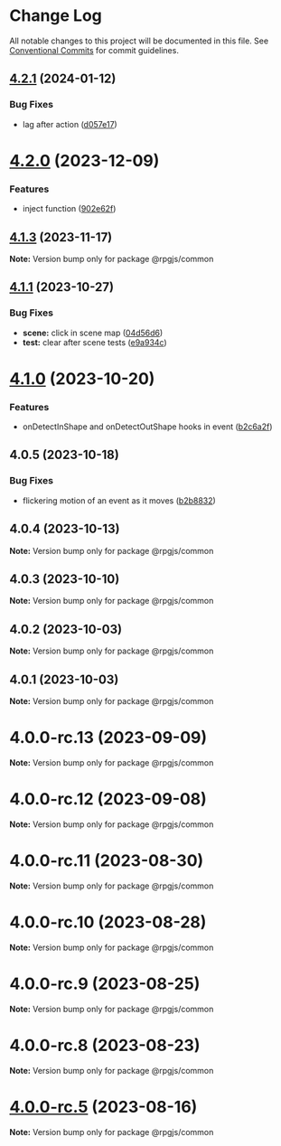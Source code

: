 # Change Log

All notable changes to this project will be documented in this file.
See [Conventional Commits](https://conventionalcommits.org) for commit guidelines.

## [4.2.1](https://github.com/RSamaium/RPG-JS/compare/v4.2.0...v4.2.1) (2024-01-12)


### Bug Fixes

*  lag after action ([d057e17](https://github.com/RSamaium/RPG-JS/commit/d057e1736475e03a0553882a53b96a4d77e65acf))





# [4.2.0](https://github.com/RSamaium/RPG-JS/compare/v4.1.3...v4.2.0) (2023-12-09)


### Features

* inject function ([902e62f](https://github.com/RSamaium/RPG-JS/commit/902e62ff4fdd9b5bd26ee7d5be9ccae2b051f248))





## [4.1.3](https://github.com/RSamaium/RPG-JS/compare/v4.1.2...v4.1.3) (2023-11-17)

**Note:** Version bump only for package @rpgjs/common





## [4.1.1](https://github.com/RSamaium/RPG-JS/compare/v4.1.0...v4.1.1) (2023-10-27)


### Bug Fixes

* **scene:** click in scene map ([04d56d6](https://github.com/RSamaium/RPG-JS/commit/04d56d6e07c58e2c039732e35ae3b94fc6751fa5))
* **test:** clear after scene tests ([e9a934c](https://github.com/RSamaium/RPG-JS/commit/e9a934c7fc197079036628a94891c371bae4edb2))





# [4.1.0](https://github.com/RSamaium/RPG-JS/compare/v4.0.5...v4.1.0) (2023-10-20)


### Features

* onDetectInShape and onDetectOutShape hooks in event ([b2c6a2f](https://github.com/RSamaium/RPG-JS/commit/b2c6a2f98b3bcc992deb0473a9fb1699874b6e48))





## 4.0.5 (2023-10-18)


### Bug Fixes

* flickering motion of an event as it moves ([b2b8832](https://github.com/RSamaium/RPG-JS/commit/b2b8832a1582933afb64c698f40d1b0e72021780))





## 4.0.4 (2023-10-13)

**Note:** Version bump only for package @rpgjs/common





## 4.0.3 (2023-10-10)

**Note:** Version bump only for package @rpgjs/common





## 4.0.2 (2023-10-03)

**Note:** Version bump only for package @rpgjs/common





## 4.0.1 (2023-10-03)

**Note:** Version bump only for package @rpgjs/common





# 4.0.0-rc.13 (2023-09-09)

**Note:** Version bump only for package @rpgjs/common





# 4.0.0-rc.12 (2023-09-08)

**Note:** Version bump only for package @rpgjs/common





# 4.0.0-rc.11 (2023-08-30)

**Note:** Version bump only for package @rpgjs/common





# 4.0.0-rc.10 (2023-08-28)

**Note:** Version bump only for package @rpgjs/common





# 4.0.0-rc.9 (2023-08-25)

**Note:** Version bump only for package @rpgjs/common





# 4.0.0-rc.8 (2023-08-23)

**Note:** Version bump only for package @rpgjs/common





# [4.0.0-rc.5](https://github.com/RSamaium/RPG-JS/compare/v4.0.0-rc.4...v4.0.0-rc.5) (2023-08-16)

**Note:** Version bump only for package @rpgjs/common
